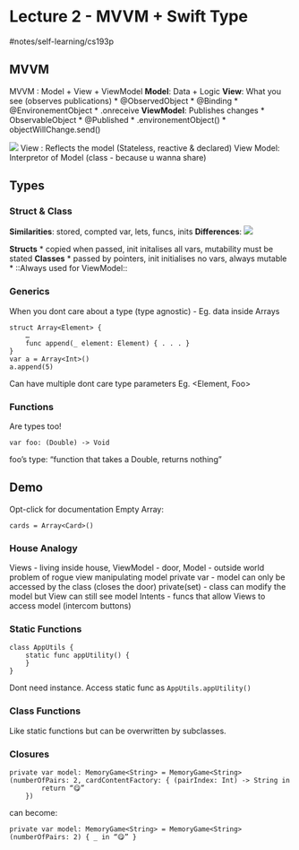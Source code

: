 # Lecture 2 - MVVM + Swift Type
#notes/self-learning/cs193p

## MVVM
MVVM : Model + View + ViewModel
**Model**: Data + Logic
**View**: What you see (observes publications)
	* @ObservedObject
	* @Binding
	* @EnvironementObject
	* .onreceive
**ViewModel**: Publishes changes
	* ObservableObject
	* @Published
	* .environementObject()
	* objectWillChange.send()

![](Lecture%202%20-%20MVVM%20+%20Swift%20Types/Screenshot%202020-06-11%20at%205.57.37%20AM.png)
View : Reflects the model (Stateless, reactive & declared)
View Model: Interpretor of Model (class - because u wanna share)

## Types
### Struct & Class
**Similarities**: stored, compted var, lets, funcs, inits
**Differences**:
![](Lecture%202%20-%20MVVM%20+%20Swift%20Types/Screenshot%202020-06-11%20at%206.06.30%20AM.png)

**Structs**
	* copied when passed, init initalises all vars, mutability must be stated
**Classes**
	* passed by pointers,  init initialises no vars, always mutable
	* ::Always used for ViewModel::

### Generics
When you dont care about a type (type agnostic) - Eg. data inside Arrays
```
struct Array<Element> {
	…
	func append(_ element: Element) { . . . }
}
var a = Array<Int>()
a.append(5)
```

Can have multiple dont care type parameters  Eg. <Element, Foo>

### Functions
Are types too!
```
var foo: (Double) -> Void
```
 foo’s type: “function that takes a Double, returns nothing”

## Demo 
Opt-click for documentation
Empty Array:
```
cards = Array<Card>()
```

### House Analogy
Views - living inside house, ViewModel - door, Model - outside world
problem of rogue view manipulating model
private var 	- model can only be accessed by the class (closes the door)
private(set) 	- class can modify the model but View can still see model
Intents 		- funcs that allow Views to access model (intercom buttons)

### Static Functions
```
class AppUtils {
    static func appUtility() {
    }
}
```
Dont need instance. Access static func as `AppUtils.appUtility()`

### Class Functions
Like static functions but can be overwritten by subclasses.

### Closures
```
private var model: MemoryGame<String> = MemoryGame<String>(numberOfPairs: 2, cardContentFactory: { (pairIndex: Int) -> String in
        return “😋”
    })
```
can become:
```
private var model: MemoryGame<String> = MemoryGame<String>(numberOfPairs: 2) { _ in “😋” }
```

